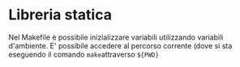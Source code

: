 # Libreria statica

Nel Makefile è possibile inizializzare variabili utilizzando variabili d'ambiente.
E' possibile accedere al percorso corrente (dove si sta eseguendo il comando ``make``attraverso ``${PWD}``
